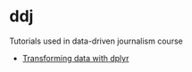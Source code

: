 # ddj
Tutorials used in data-driven journalism course

- [Transforming data with dplyr](https://rcatlord.github.io/ddj/transforming-data-with-dplyr)
